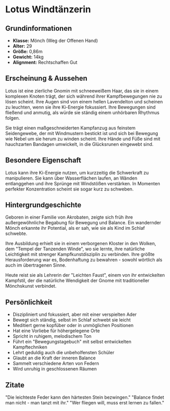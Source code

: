 # Lotus Windtänzerin

## Grundinformationen
- **Klasse:** Mönch (Weg der Offenen Hand)
- **Alter:** 29
- **Größe:** 0,86m
- **Gewicht:** 14kg
- **Alignment:** Rechtschaffen Gut

## Erscheinung & Aussehen
Lotus ist eine zierliche Gnomin mit schneeweißem Haar, das sie in einem komplexen Knoten trägt, der sich während ihrer Kampfbewegungen nie zu lösen scheint. Ihre Augen sind von einem hellen Lavendelton und scheinen zu leuchten, wenn sie ihre Ki-Energie fokussiert. Ihre Bewegungen sind fließend und anmutig, als würde sie ständig einem unhörbaren Rhythmus folgen.

Sie trägt einen maßgeschneiderten Kampfanzug aus feinstem Seidengewebe, der mit Windmustern bestickt ist und sich bei Bewegung wie Nebel um sie herum zu winden scheint. Ihre Hände und Füße sind mit hauchzarten Bandagen umwickelt, in die Glücksrunen eingewebt sind.

## Besondere Eigenschaft
Lotus kann ihre Ki-Energie nutzen, um kurzzeitig die Schwerkraft zu manipulieren. Sie kann über Wasserflächen laufen, an Wänden entlanggehen und ihre Sprünge mit Windstößen verstärken. In Momenten perfekter Konzentration scheint sie sogar kurz zu schweben.

## Hintergrundgeschichte
Geboren in einer Familie von Akrobaten, zeigte sich früh ihre außergewöhnliche Begabung für Bewegung und Balance. Ein wandernder Mönch erkannte ihr Potential, als er sah, wie sie als Kind im Schlaf schwebte.

Ihre Ausbildung erhielt sie in einem verborgenen Kloster in den Wolken, dem "Tempel der Tanzenden Winde", wo sie lernte, ihre natürliche Leichtigkeit mit strenger Kampfkunstdisziplin zu verbinden. Ihre größte Herausforderung war es, Bodenhaftung zu bewahren - sowohl wörtlich als auch im übertragenen Sinne.

Heute reist sie als Lehrerin der "Leichten Faust", einem von ihr entwickelten Kampfstil, der die natürliche Wendigkeit der Gnome mit traditioneller Mönchskunst verbindet.

## Persönlichkeit
- Diszipliniert und fokussiert, aber mit einer verspielten Ader
- Bewegt sich ständig, selbst im Schlaf schwebt sie leicht
- Meditiert gerne kopfüber oder in unmöglichen Positionen
- Hat eine Vorliebe für höhergelegene Orte
- Spricht in ruhigem, melodischem Ton
- Führt ein "Bewegungstagebuch" mit selbst entwickelten Kampftechniken
- Lehrt geduldig auch die unbeholfensten Schüler
- Glaubt an die Kraft der inneren Balance
- Sammelt verschiedene Arten von Federn
- Wird unruhig in geschlossenen Räumen

## Zitate
"Die leichteste Feder kann den härtesten Stein bezwingen."
"Balance findet man nicht - man tanzt mit ihr."
"Wer fliegen will, muss erst lernen zu fallen."